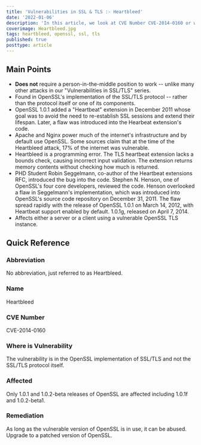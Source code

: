 ```yaml
---
title: 'Vulnerabilities in SSL & TLS :- Heartbleed'
date: '2022-01-06'
description: 'In this article, we look at CVE Number CVE-2014-0160 or what is commonly referred to as the Heartbleed vulnerability; a buffer overflow in the Heartbeat extension of OpenSSL. A malicious client could send a specially crafted packet to disclose a limited portion of the server or computer's memory per request from a connected client or server. The disclosed portions of memory could include sensitive information, such as private keys, names, usernames, passwords and/or any other data on the system.'
coverimage: Heartbleed.jpg
tags: heartbleed, openssl, ssl, tls
published: true
posttype: article
---
```

## Main Points

- **Does not** require a person-in-the-middle position to work -- unlike many other attacks in our "Vulnerabilities in SSL/TLS" series.
- Found in OpenSSL's implementation of the SSL/TLS protocol -- rather than the protocol itself or one of its components.
- OpenSSL 1.0.1 added a "Heartbeat" extension in December 2011 whose goal was to avoid the need to re-establish SSL sessions and extend their lifespan. Later, a flaw was introduced into the Hearbeat extension's code.
- Apache and Nginx power much of the internet's infrastructure and by default use OpenSSL. Some sources claim that at the time of the Heartbleed attack, 17% of the internet was vulnerable.
- Heartbleed is a programming error. The TLS heartbeat extension lacks a bounds check, causing incorrect input validation. The extension returns memory contents without checking how much is returned.
- PHD Student Robin Seggelmann, co-author of the Heartbeat extensions RFC, introduced the bug into the code. Stephen N. Henson, one of OpenSSL's four core developers, reviewed the code. Henson overlooked a flaw in Seggelmann's implementation, which was introduced into OpenSSL's source code repository on December 31, 2011. The flaw spread rapidly with the release of OpenSSL 1.0.1 on March 14, 2012, with Heartbeat support enabled by default. 1.0.1g, released on April 7, 2014.
- Affects either a server or a client using a vulnerable OpenSSL TLS instance.

## Quick Reference

### Abbreviation

No abbreviation, just referred to as Heartbleed. 

### Name

Heartbleed

### CVE Number

CVE-2014-0160

### Where is Vulnerability

The vulnerability is in the OpenSSL implementation of SSL/TLS and not the SSL/TLS protocol itself.  

### Affected

Only 1.0.1 and 1.0.2-beta releases of OpenSSL are affected including 1.0.1f and 1.0.2-beta1.

### Remediation

As long as the vulnerable version of OpenSSL is in use, it can be abused. Upgrade to a patched version of OpenSSL.